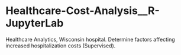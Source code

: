 # Healthcare-Cost-Analysis__R-JupyterLab
Healthcare Analytics, Wisconsin hospital. Determine factors affecting increased hospitalization costs (Supervised).
